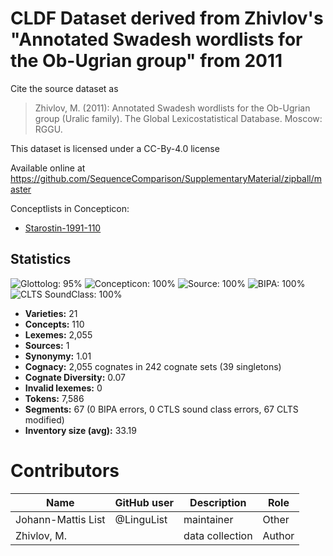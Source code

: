 # CLDF Dataset derived from Zhivlov's "Annotated Swadesh wordlists for the Ob-Ugrian group" from 2011

Cite the source dataset as

> Zhivlov, M. (2011): Annotated Swadesh wordlists for the Ob-Ugrian group (Uralic family). The Global Lexicostatistical Database. Moscow: RGGU.

This dataset is licensed under a CC-By-4.0 license

Available online at https://github.com/SequenceComparison/SupplementaryMaterial/zipball/master


Conceptlists in Concepticon:
- [Starostin-1991-110](https://concepticon.clld.org/contributions/Starostin-1991-110)
## Statistics


![Glottolog: 95%](https://img.shields.io/badge/Glottolog-95%25-green.svg "Glottolog: 95%")
![Concepticon: 100%](https://img.shields.io/badge/Concepticon-100%25-brightgreen.svg "Concepticon: 100%")
![Source: 100%](https://img.shields.io/badge/Source-100%25-brightgreen.svg "Source: 100%")
![BIPA: 100%](https://img.shields.io/badge/BIPA-100%25-brightgreen.svg "BIPA: 100%")
![CLTS SoundClass: 100%](https://img.shields.io/badge/CLTS%20SoundClass-100%25-brightgreen.svg "CLTS SoundClass: 100%")

- **Varieties:** 21
- **Concepts:** 110
- **Lexemes:** 2,055
- **Sources:** 1
- **Synonymy:** 1.01
- **Cognacy:** 2,055 cognates in 242 cognate sets (39 singletons)
- **Cognate Diversity:** 0.07
- **Invalid lexemes:** 0
- **Tokens:** 7,586
- **Segments:** 67 (0 BIPA errors, 0 CTLS sound class errors, 67 CLTS modified)
- **Inventory size (avg):** 33.19

# Contributors

Name | GitHub user | Description | Role
--- | --- | --- | ---
Johann-Mattis List | @LinguList | maintainer | Other 
Zhivlov, M. | | data collection | Author


